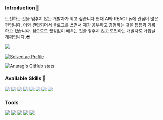 ### Introduction 👋

도전하는 것을 멈추지 않는 개발자가 되고 싶습니다.현재 AI와 REACT.js에 관심이 많은 편입니다. 이와 관련되어서 블로그를 쓰면서 제가 공부하고 경험하는 것을 틈틈히 기록하고 있습니다. 앞으로도 끊임없이 배우는 것을 멈추지 않고 도전하는 개발자로 거듭날 계획입니다.😎

<!--
**heeyeonkoo99/heeyeonkoo99** is a ✨ _special_ ✨ repository because its `README.md` (this file) appears on your GitHub profile.

Here are some ideas to get you started:

- 🔭 I’m currently working on ...
- 🌱 I’m currently learning ...
- 👯 I’m looking to collaborate on ...
- 🤔 I’m looking for help with ...
- 💬 Ask me about ...
- 📫 How to reach me: ...
- 😄 Pronouns: ...
- ⚡ Fun fact: ...
-->

<img src="https://github-readme-stats.vercel.app/api/top-langs/?username=heeyeonkoo99&layout=compact"><br><br>
[![Solved.ac Profile](http://mazassumnida.wtf/api/v2/generate_badge?boj=rndus0819)](https://solved.ac/rndus0819/)

![Anurag's GitHub stats](https://github-readme-stats.vercel.app/api?username=heeyeonkoo99&show_icons=true&theme=radical)



### Available Skills 👀
<div>
<img src="https://img.shields.io/badge/Python-3776AB?style=for-the-badge&logo=Python&logoColor=white">
<img src="https://img.shields.io/badge/C++-00599C?style=for-the-badge&logo=cplusplus&logoColor=white">
<img src="https://img.shields.io/badge/React-61DAFB?style=for-the-badge&logo=React&logoColor=white">
<img src="https://img.shields.io/badge/JavaScript-F7DF1E?style=for-the-badge&logo=JavaScript&logoColor=white">
<img src="https://img.shields.io/badge/Node.js-339933?style=for-the-badge&logo=Node.js&logoColor=white">
<img src="https://img.shields.io/badge/PyTorch-EE4C2C?style=for-the-badge&logo=PyTorch&logoColor=white">
<img src="https://img.shields.io/badge/HTML5-E34F26?style=for-the-badge&logo=HTML5&logoColor=white">
<img src="https://img.shields.io/badge/Java-007396?style=for-the-badge&logo=OpenJDK&logoColor=white"/>
</div>

### Tools
<div>
<img src="https://img.shields.io/badge/Visual Studio-5C2D91?style=for-the-badge&logo=Visual Studio&logoColor=white"/>
<img src="https://img.shields.io/badge/Visual Studio Code-007ACC?style=for-the-badge&logo=Visual Studio Code&logoColor=white"/>
<img src="https://img.shields.io/badge/Jupyter Notebook-F37626?style=for-the-badge&logo=Jupyter&logoColor=white"/>
<img src="https://img.shields.io/badge/GitHub-181717?style=for-the-badge&logo=GitHub&logoColor=white"/>
<img src="https://img.shields.io/badge/Android Studio-3DDC84?style=for-the-badge&logo=Android Studio&logoColor=white"/>
</div>

